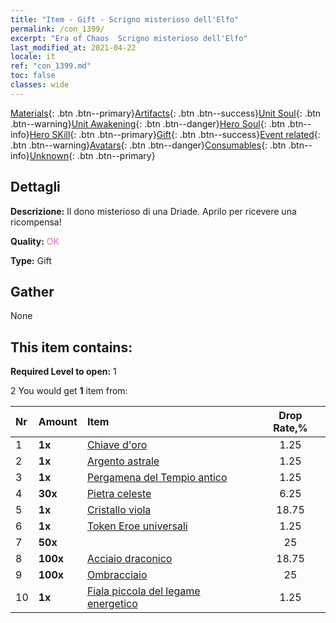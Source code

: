 ```yaml
---
title: "Item - Gift - Scrigno misterioso dell'Elfo"
permalink: /con_1399/
excerpt: "Era of Chaos  Scrigno misterioso dell'Elfo"
last_modified_at: 2021-04-22
locale: it
ref: "con_1399.md"
toc: false
classes: wide
---
```

 [Materials](/ItemsIT/){: .btn .btn--primary}[Artifacts](/ItemsIT/Artifacts/){: .btn .btn--success}[Unit Soul](/ItemsIT/UnitSoul/){: .btn .btn--warning}[Unit Awakening](/ItemsIT/UnitAwakening/){: .btn .btn--danger}[Hero Soul](/ItemsIT/HeroSoul/){: .btn .btn--info}[Hero SKill](/ItemsIT/HeroSkill/){: .btn .btn--primary}[Gift](/ItemsIT/Gift/){: .btn .btn--success}[Event related](/ItemsIT/Events/){: .btn .btn--warning}[Avatars](/ItemsIT/Avatars/){: .btn .btn--danger}[Consumables](/ItemsIT/Consumables/){: .btn .btn--info}[Unknown](/ItemsIT/Unknown/){: .btn .btn--primary}

## Dettagli
 **Descrizione:** Il dono misterioso di una Driade. Aprilo per ricevere una ricompensa!

 **Quality:** <span style="color: #DA70D6">OK</span>

 **Type:** Gift

## Gather

  None

## This item contains:

 **Required Level to open:** 1

 2 You would get **1** item  from:

  | Nr | Amount |     Item    | Drop Rate,% |
  |:---|:-------|:------------|:---------:|
  | 1 |  **1x** | [Chiave d'oro](/it/Items/con_783/) | 1.25 | 
  | 2 |  **1x** | [Argento astrale](/it/Items/con_969/) | 1.25 | 
  | 3 |  **1x** | [Pergamena del Tempio antico](/it/Items/con_697/) | 1.25 | 
  | 4 |  **30x** | [Pietra celeste](/it/Items/art_188/) | 6.25 | 
  | 5 |  **1x** | [Cristallo viola](/it/Items/con_720/) | 18.75 | 
  | 6 |  **1x** | [Token Eroe universali](/it/Items/her_358/) | 1.25 | 
  | 7 |  **50x** | <i class="fas fa-gem"/> | 25 | 
  | 8 |  **100x** | [Acciaio draconico](/it/Items/con_880/) | 18.75 | 
  | 9 |  **100x** | [Ombracciaio](/it/Items/con_881/) | 25 | 
  | 10 |  **1x** | [Fiala piccola del legame energetico](/it/Items/con_724/) | 1.25 | 
